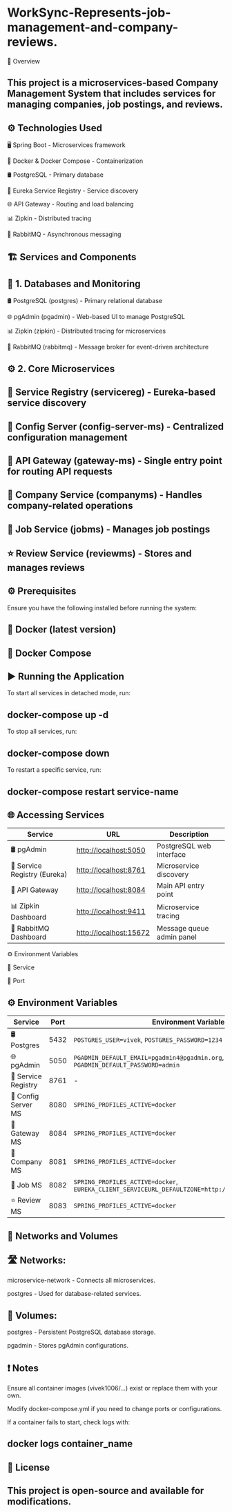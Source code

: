 # WorkSync-Represents-job-management-and-company-reviews.
📝 Overview

This project is a microservices-based Company Management System that includes services for managing companies, job postings, and reviews.
--------------------------------------------------------------------------------------------------------------------------------------------------------------------------------------------------------
⚙️ Technologies Used
--------------------------------------------------------------------------------------------------------------------------------------------------------------------------------------------------------
🖥️ Spring Boot - Microservices framework

🐳 Docker & Docker Compose - Containerization

🛢️ PostgreSQL - Primary database

📡 Eureka Service Registry - Service discovery

🌐 API Gateway - Routing and load balancing

📊 Zipkin - Distributed tracing

📩 RabbitMQ - Asynchronous messaging

🏗️ Services and Components
------------------------------------------------------------------------------------------------

🐄️ 1. Databases and Monitoring
-

🛢️ PostgreSQL (postgres) - Primary relational database

🌐 pgAdmin (pgadmin) - Web-based UI to manage PostgreSQL

📊 Zipkin (zipkin) - Distributed tracing for microservices

📩 RabbitMQ (rabbitmq) - Message broker for event-driven architecture

⚙️ 2. Core Microservices
-

📡 Service Registry (servicereg) - Eureka-based service discovery
-

🔧 Config Server (config-server-ms) - Centralized configuration management
-

🚪 API Gateway (gateway-ms) - Single entry point for routing API requests
-
🏢 Company Service (companyms) - Handles company-related operations
-
💼 Job Service (jobms) - Manages job postings
-
⭐ Review Service (reviewms) - Stores and manages reviews
-

⚙️ Prerequisites
------

Ensure you have the following installed before running the system:

🐳 Docker (latest version)
-

📜 Docker Compose
-

▶️ Running the Application
-

To start all services in detached mode, run:

docker-compose up -d
-

To stop all services, run:

docker-compose down
-

To restart a specific service, run:

docker-compose restart service-name
-

🌐 Accessing Services
--------------------------
| Service                  | URL                                      | Description                  |
|--------------------------|-----------------------------------------|------------------------------|
| 🛢️ pgAdmin              | [http://localhost:5050](http://localhost:5050)   | PostgreSQL web interface    |
| 📡 Service Registry (Eureka) | [http://localhost:8761](http://localhost:8761) | Microservice discovery      |
| 🚪 API Gateway          | [http://localhost:8084](http://localhost:8084) | Main API entry point       |
| 📊 Zipkin Dashboard     | [http://localhost:9411](http://localhost:9411) | Microservice tracing       |
| 📩 RabbitMQ Dashboard  | [http://localhost:15672](http://localhost:15672) | Message queue admin panel  |


⚙️ Environment Variables

📌 Service

📲 Port

⚙️ Environment Variables
--
| Service              | Port  | Environment Variables |
|----------------------|------|-----------------------------------------------|
| 🛢️ Postgres         | 5432 | `POSTGRES_USER=vivek`, `POSTGRES_PASSWORD=1234` |
| 🌐 pgAdmin         | 5050 | `PGADMIN_DEFAULT_EMAIL=pgadmin4@pgadmin.org`, `PGADMIN_DEFAULT_PASSWORD=admin` |
| 📡 Service Registry | 8761 | - |
| 🔧 Config Server MS | 8080 | `SPRING_PROFILES_ACTIVE=docker` |
| 🚪 Gateway MS      | 8084 | `SPRING_PROFILES_ACTIVE=docker` |
| 🏢 Company MS      | 8081 | `SPRING_PROFILES_ACTIVE=docker` |
| 💼 Job MS         | 8082 | `SPRING_PROFILES_ACTIVE=docker`, `EUREKA_CLIENT_SERVICEURL_DEFAULTZONE=http://servicereg:8761/eureka` |
| ⭐ Review MS       | 8083 | `SPRING_PROFILES_ACTIVE=docker` |


🔗 Networks and Volumes
-

🛣️ Networks:
-
microservice-network - Connects all microservices.

postgres - Used for database-related services.

💾 Volumes:
-

postgres - Persistent PostgreSQL database storage.

pgadmin - Stores pgAdmin configurations.

❗ Notes
-----------------

Ensure all container images (vivek1006/...) exist or replace them with your own.

Modify docker-compose.yml if you need to change ports or configurations.

If a container fails to start, check logs with:

docker logs container_name
-

📜 License
-

This project is open-source and available for modifications.
-


